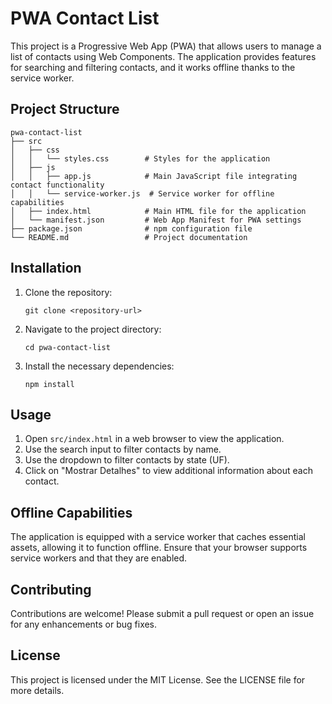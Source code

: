 # PWA Contact List

This project is a Progressive Web App (PWA) that allows users to manage a list of contacts using Web Components. The application provides features for searching and filtering contacts, and it works offline thanks to the service worker.

## Project Structure

```
pwa-contact-list
├── src
│   ├── css
│   │   └── styles.css        # Styles for the application
│   ├── js
│   │   ├── app.js            # Main JavaScript file integrating contact functionality
│   │   └── service-worker.js  # Service worker for offline capabilities
│   ├── index.html            # Main HTML file for the application
│   └── manifest.json         # Web App Manifest for PWA settings
├── package.json              # npm configuration file
└── README.md                 # Project documentation
```

## Installation

1. Clone the repository:
   ```
   git clone <repository-url>
   ```

2. Navigate to the project directory:
   ```
   cd pwa-contact-list
   ```

3. Install the necessary dependencies:
   ```
   npm install
   ```

## Usage

1. Open `src/index.html` in a web browser to view the application.
2. Use the search input to filter contacts by name.
3. Use the dropdown to filter contacts by state (UF).
4. Click on "Mostrar Detalhes" to view additional information about each contact.

## Offline Capabilities

The application is equipped with a service worker that caches essential assets, allowing it to function offline. Ensure that your browser supports service workers and that they are enabled.

## Contributing

Contributions are welcome! Please submit a pull request or open an issue for any enhancements or bug fixes.

## License

This project is licensed under the MIT License. See the LICENSE file for more details.